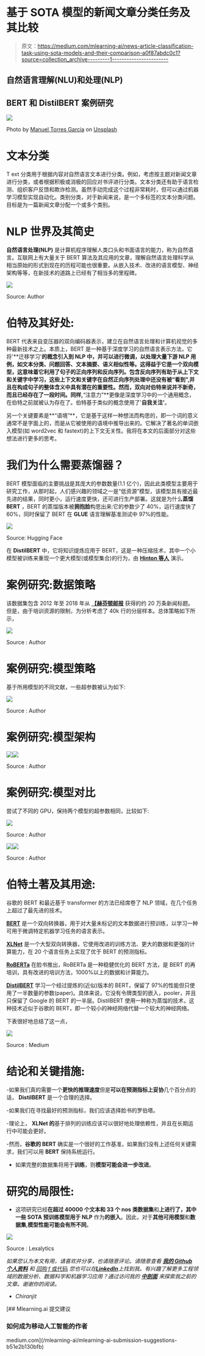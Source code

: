 # 基于 SOTA 模型的新闻文章分类任务及其比较

> 原文：<https://medium.com/mlearning-ai/news-article-classification-task-using-sota-models-and-their-comparison-a0f87abdc0c1?source=collection_archive---------1----------------------->

## 自然语言理解(NLU)和处理(NLP)

## BERT 和 DistilBERT 案例研究

![](img/b6a0602df9f6650cb6f240e1fef40227.png)

Photo by [Manuel Torres Garcia](https://unsplash.com/@matoga?utm_source=medium&utm_medium=referral) on [Unsplash](https://unsplash.com?utm_source=medium&utm_medium=referral)

# **文本分类**

T ext 分类用于根据内容对自然语言文本进行分类。例如，考虑按主题对新闻文章进行分类，或者根据积极或消极的回应对书评进行分类。文本分类还有助于语言检测、组织客户反馈和欺诈检测。虽然手动完成这个过程非常耗时，但可以通过机器学习模型实现自动化。类别分类，对于新闻来说，是一个多标签的文本分类问题。目标是为一篇新闻文章分配一个或多个类别。

# **NLP 世界及其简史**

**自然语言处理(NLP)** 是计算机程序理解人类口头和书面语言的能力，称为自然语言。互联网上有大量关于 BERT 算法及其应用的文章，理解自然语言处理科学从相当原始的形式到现在的历程可能也很重要。从嵌入技术、改进的语言模型、神经架构等等，在新技术的道路上已经有了相当多的里程碑。

![](img/ea528cce0e0238ce0f626fc761443bfa.png)

Source: Author

# **伯特及其好处:**

BERT 代表来自变压器的双向编码器表示，建立在自然语言处理和计算机视觉的多种最新技术之上。本质上，BERT 是一种基于深度学习的自然语言表示方法，它将'**迁移学习'**的概念引入到 NLP 中，并可以进行微调，以处理大量下游 NLP 用例，如文本分类、问题回答、文本摘要、语义相似性等。这得益于它是一个双向模型，这意味着它利用了句子的正向序列和反向序列。包含反向序列有助于从上下文和关键字中学习，这些上下文和关键字在自然正向序列处理中还没有被“看到”,并且在构成句子的整体含义中具有潜在的重要性。然而，双向对伯特来说并不新奇，而且已经存在了一段时间。同样,**“注意力”**更像是深度学习中的一个通用概念，在伯特之前就被认为存在了。伯特基于类似的概念使用了'**自我关注'**。

另一个关键要素是**“语境”**，它是基于这样一种想法而构思的，即一个词的意义通常不是字面上的，而是从它被使用的语境中推导出来的。它解决了著名的单词嵌入模型(如 word2vec 和 fastext)的上下文无关性。我将在本文的后面部分对这些想法进行更多的思考。

# **我们为什么需要蒸馏器？**

BERT 模型面临的主要挑战是其庞大的参数数量(1.1 亿个)，因此此类模型主要用于研究工作，从那时起，人们感兴趣的领域之一是“低资源”模型，该模型具有接近最先进的结果，同时更小，运行速度更快，还可进行生产部署。这就是为什么**蒸馏 BERT** ，BERT 的蒸馏版本被**拥抱脸**构思出来:它的参数少了 40%，运行速度快了 60%，同时保留了 BERT 在 **GLUE** 语言理解基准测试中 97%的性能。

![](img/1d73dc5bdd88ecca206f892bf2226898.png)

Source: Hugging Face

在 **DistilBERT** 中，它将知识提炼应用于 BERT，这是一种压缩技术，其中一个小模型被训练来重现一个更大模型(或模型集合)的行为，由 [**Hinton 等人**](https://arxiv.org/abs/1503.02531) 演示。

# **案例研究:数据策略**

该数据集包含 2012 年至 2018 年从 [**【赫芬顿邮报**](https://www.huffpost.com/) 获得的约 20 万条新闻标题。但是，由于培训资源的限制，为分析考虑了 40k 行的分层样本。总体策略如下所示，

![](img/177a1e3c9541fa33eba5d2275065bebe.png)

Source : Author

# **案例研究:模型策略**

基于所用模型的不同文献，一些超参数被认为如下:

![](img/3069c28b4bd85a78f4305f685b34eef6.png)

Source : Author

# **案例研究:模型架构**

![](img/907a15713cc7880f9eed9d38bfacfcd9.png)![](img/2000541c21e3afb8c4c4ccbebaf98414.png)

Source : Author

# **案例研究:模型对比**

尝试了不同的 GPU，保持两个模型的超参数相同，比较如下:

![](img/5e2f5ed1f6f3a7d6463dfdf784ace541.png)

Source : Author

![](img/a08abdd9bcedf6d4c6237d2ff5d188ae.png)![](img/29aa92398b01e7f1efd54d40e06573a0.png)

Source : Author

# **伯特土著及其用途**:

谷歌的 BERT 和最近基于 transformer 的方法已经席卷了 NLP 领域，在几个任务上超过了最先进的技术。

[**BERT**](https://arxiv.org/abs/1810.04805) 是一个双向转换器，用于对大量未标记的文本数据进行预训练，以学习一种可用于微调特定机器学习任务的语言表示。

[**XLNet**](https://arxiv.org/abs/1906.08237) 是一个大型双向转换器，它使用改进的训练方法、更大的数据和更强的计算能力，在 20 个语言任务上实现了优于 BERT 的预测指标。

[**RoBERTa**](https://arxiv.org/pdf/1907.11692.pdf) 在脸书推出，RoBERTa 是一种稳健优化的 BERT 方法，是 BERT 的再培训，具有改进的培训方法，1000%以上的数据和计算能力。

[**DistilBERT**](https://arxiv.org/pdf/1910.01108.pdf) 学习一个经过提炼的(近似)版本的 BERT，保留了 97%的性能但只使用了一半数量的参数(paper)。具体来说，它没有令牌类型的嵌入，pooler，并且只保留了 Google 的 BERT 的一半层。DistilBERT 使用一种称为蒸馏的技术，这种技术近似于谷歌的 BERT，即一个较小的神经网络代替一个较大的神经网络。

下表很好地总结了这一点，

![](img/ccb9d51a9134f24fc3e3cd14de8c6c4c.png)

Source : Medium

# **结论和关键措施**:

-如果我们真的需要一个**更快的推理速度**但是**可以在预测指标上妥协**几个百分点的话， **DistilBERT** 是一个合理的选择。

-如果我们在寻找最好的预测指标，我们应该选择脸书的罗伯塔。

-理论上， **XLNet 的**基于排列的训练应该可以很好地处理依赖性，并且在长期运行中可能会更好。

-然而，**谷歌的 BERT** 确实是一个很好的工作基准，如果我们没有上述任何关键需求，我们可以用 **BERT** 保持系统运行。

*   如果完整的数据集将用于**训练**，则**模型可能会进一步改进**。

# 研究的局限性:

*   这项研究已经**在超过 40000 个文本和 33 个 nos 类数据集**和**上进行了，其中一些 SOTA 预训练模型用于 NLP** 作为**的嵌入**。因此，对于**其他可用模型**和**数据集**,**模型性能可能会有所不同**。

![](img/25e7467fb1e362967f67deb3eb8d2ee0.png)

Source : Lexalytics

*如果您认为本文有用，请喜欢并分享，也请随意评论。请随意查看* [***我的 Github 个人资料***](https://github.com/pathakchiranjit) *和* [*回购 f* 或代码](https://github.com/pathakchiranjit/Natural-languge-Processing) *您也可以在*[***LinkedIn***](http://www.linkedin.com/in/pathakchiranjit)*上找到我。有兴趣了解更多工程领域的数据分析、数据科学和机器学习应用？通过访问我的* [***中剖面***](/@pathakc) *来探索我之前的文章。谢谢你的阅读。*

*   *Chiranjit*

[](/mlearning-ai/mlearning-ai-submission-suggestions-b51e2b130bfb) [## Mlearning.ai 提交建议

### 如何成为移动人工智能的作者

medium.com](/mlearning-ai/mlearning-ai-submission-suggestions-b51e2b130bfb)